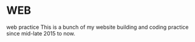 # WEB
web practice
This is a bunch of my website building and coding practice since mid-late 2015 to now.
